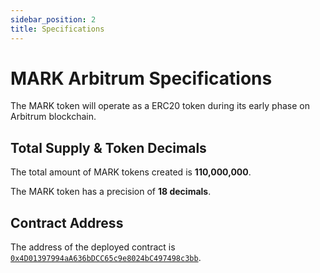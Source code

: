 ```yaml
---
sidebar_position: 2
title: Specifications
---
```


# MARK Arbitrum Specifications

The MARK token will operate as a ERC20 token during its early phase on Arbitrum blockchain.

## Total Supply & Token Decimals

The total amount of MARK tokens created is **110,000,000**.

The MARK token has a precision of **18 decimals**.

## Contract Address

The address of the deployed contract is 
[`0x4D01397994aA636bDCC65c9e8024bC497498c3bb`](https://arbiscan.io/address/0x4D01397994aA636bDCC65c9e8024bC497498c3bb).

